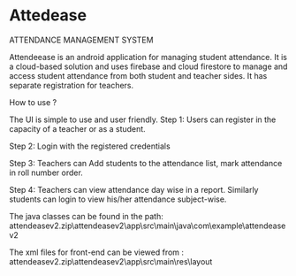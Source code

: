 # Attedease

ATTENDANCE MANAGEMENT SYSTEM

Attendeease is an android application for managing student attendance. It is a cloud-based solution and uses firebase and cloud firestore to manage and access student attendance from both student and teacher sides. It has separate registration for teachers.

How to use ?

The UI is simple to use and user friendly. 
Step 1: Users can register in the capacity of a teacher or as a student.

Step 2: Login with the registered credentials

Step 3: Teachers can Add students to the attendance list, mark attendance in roll number order.

Step 4: Teachers can view attendance day wise in a report. Similarly students can login to view his/her attendance subject-wise.

The java classes can be found in the path: attendeasev2.zip\attendeasev2\app\src\main\java\com\example\attendeasev2

The xml files for front-end can be viewed from : attendeasev2.zip\attendeasev2\app\src\main\res\layout

